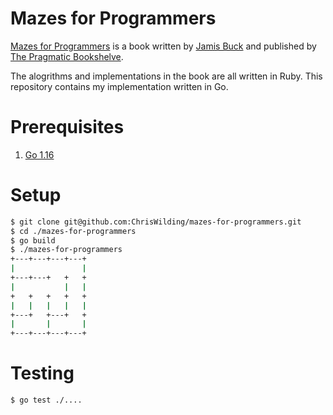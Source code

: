 # Mazes for Programmers

[Mazes for Programmers](http://www.mazesforprogrammers.com) is a book written by [Jamis Buck](http://weblog.jamisbuck.org) and published by [The Pragmatic Bookshelve](https://pragprog.com/titles/jbmaze/mazes-for-programmers/).

The alogrithms and implementations in the book are all written in Ruby. This repository contains my implementation written in Go.

# Prerequisites

1. [Go 1.16](https://golang.org/doc/install)

# Setup

```sh
$ git clone git@github.com:ChrisWilding/mazes-for-programmers.git
$ cd ./mazes-for-programmers
$ go build
$ ./mazes-for-programmers
+---+---+---+---+
|               |
+---+---+   +   +
|           |   |
+   +   +   +   +
|   |   |   |   |
+---+   +---+   +
|       |       |
+---+---+---+---+
```

# Testing

```sh
$ go test ./....
```
